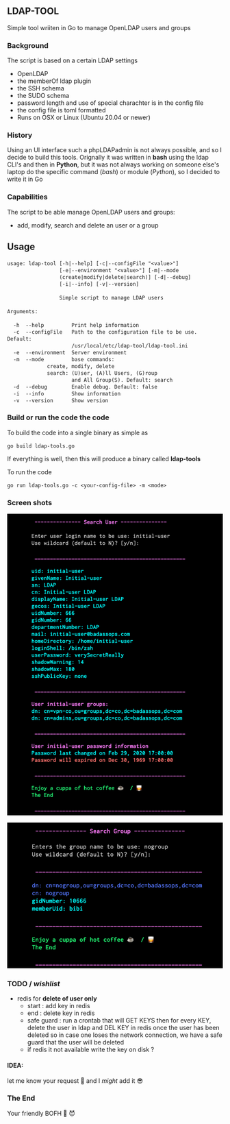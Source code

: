 ## LDAP-TOOL
Simple tool wriiten in Go to manage OpenLDAP users and groups

### Background
The script is based on a certain LDAP settings
- OpenLDAP
- the memberOf ldap plugin
- the SSH schema
- the SUDO schema
- password length and use of special charachter is in the config file
- the config file is toml formatted
- Runs on OSX or Linux (Ubuntu 20.04 or newer)

### History
Using an UI interface such a phpLDAPadmin is not always possible, and so I decide 
to build this tools. Orignally it was written in **bash** using the ldap CLI's and then
in **Python**, but it was not always working on someone else's laptop do the specific command
(*bash*) or module (*Python*), so I decided to write it in Go

### Capabilities
The script to be able manage OpenLDAP users and groups:
- add, modify, search and delete
	an user or a group

## Usage
```
usage: ldap-tool [-h|--help] [-c|--configFile "<value>"]
                 [-e|--environment "<value>"] [-m|--mode
                 (create|modify|delete|search)] [-d|--debug]
                 [-i|--info] [-v|--version]

                 Simple script to manage LDAP users

Arguments:

  -h  --help         Print help information
  -c  --configFile   Path to the configuration file to be use. Default:
                     /usr/local/etc/ldap-tool/ldap-tool.ini
  -e  --environment  Server environment
  -m  --mode         base commands:
			 create, modify, delete
		     search: (U)ser, (A)ll Users, (G)roup
                     and All Group(S). Default: search
  -d  --debug        Enable debug. Default: false
  -i  --info         Show information
  -v  --version      Show version

```

### Build or run the code the code
To build the code into a single binary as simple as
```
go build ldap-tools.go
```
If everything is well, then this will produce a binary called **ldap-tools** 

To run the code
```
go run ldap-tools.go -c <your-config-file> -m <mode>
```

### Screen shots

![search user](/docs/screenshots/search-user.png?raw=true "Search User")

![search group](/docs/screenshots/search-group.png?raw=true "Search Group")

### TODO / *wishlist*
 - redis for **delete of user only**
	- start : add key in redis
	- end   : delete key in redis
	- safe guard : run a crontab that will GET KEYS
		then for every KEY, delete the user in ldap
		and DEL KEY in redis once the user has been deleted
		so in case one loses the network connection, we have a safe guard
		that the user will be deleted
	- if redis it not available write the key on disk ?

#### IDEA:
 let me know your request 👻  and I *might* add it 😎

### The End
Your friendly BOFH 🦄 😈          

